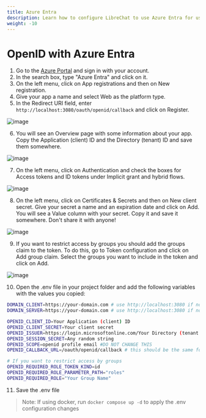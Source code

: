 ```yaml
---
title: Azure Entra
description: Learn how to configure LibreChat to use Azure Entra for user authentication.
weight: -10
---
```


# OpenID with Azure Entra

1. Go to the [Azure Portal](https://portal.azure.com/) and sign in with your account.
2. In the search box, type "Azure Entra" and click on it.
3. On the left menu, click on App registrations and then on New registration.
4. Give your app a name and select Web as the platform type.
5. In the Redirect URI field, enter `http://localhost:3080/oauth/openid/callback` and click on Register.

![image](https://github.com/danny-avila/LibreChat/assets/6623884/2b1aabce-850e-4165-bf76-3c1984f10b6c)

6. You will see an Overview page with some information about your app. Copy the Application (client) ID and the 
Directory (tenant) ID and save them somewhere.

![image](https://github.com/danny-avila/LibreChat/assets/6623884/e67d5e97-e26d-48a5-aa6e-50de4450b1fd)

7. On the left menu, click on Authentication and check the boxes for Access tokens and ID tokens under Implicit 
grant and hybrid flows.

![image](https://github.com/danny-avila/LibreChat/assets/6623884/88a16cbc-ff68-4b3a-ba7b-b380cc3d2366)

8. On the left menu, click on Certificates & Secrets and then on New client secret. Give your secret a 
name and an expiration date and click on Add. You will see a Value column with your secret. Copy it and 
save it somewhere. Don't share it with anyone!

![image](https://github.com/danny-avila/LibreChat/assets/6623884/31aa6cee-5402-4ce0-a950-1b7e147aafc8)

9. If you want to restrict access by groups you should add the groups claim to the token. To do this, go to
Token configuration and click on Add group claim. Select the groups you want to include in the token and click on Add.

![image](https://github.com/danny-avila/LibreChat/assets/6623884/c9d353f5-2cb2-4f00-b4f0-493cfec8fe9a)

10. Open the .env file in your project folder and add the following variables with the values you copied:

```bash
DOMAIN_CLIENT=https://your-domain.com # use http://localhost:3080 if not using a custom domain
DOMAIN_SERVER=https://your-domain.com # use http://localhost:3080 if not using a custom domain

OPENID_CLIENT_ID=Your Application (client) ID
OPENID_CLIENT_SECRET=Your client secret
OPENID_ISSUER=https://login.microsoftonline.com/Your Directory (tenant ID)/v2.0/
OPENID_SESSION_SECRET=Any random string
OPENID_SCOPE=openid profile email #DO NOT CHANGE THIS
OPENID_CALLBACK_URL=/oauth/openid/callback # this should be the same for everyone

# If you want to restrict access by groups
OPENID_REQUIRED_ROLE_TOKEN_KIND=id
OPENID_REQUIRED_ROLE_PARAMETER_PATH="roles"
OPENID_REQUIRED_ROLE="Your Group Name"
```
11. Save the .env file

> Note: If using docker, run `docker compose up -d` to apply the .env configuration changes

